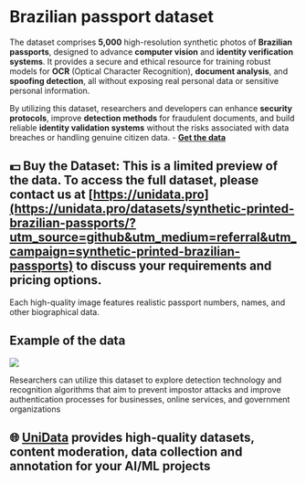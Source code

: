 # Brazilian passport dataset
The dataset comprises **5,000** high-resolution synthetic photos of **Brazilian passports**, designed to advance **computer vision** and **identity verification systems**. It provides a secure and ethical resource for training robust models for **OCR** (Optical Character Recognition), **document analysis**, and **spoofing detection**, all without exposing real personal data or sensitive personal information.

By utilizing this dataset, researchers and developers can enhance **security protocols**, improve **detection methods** for fraudulent documents, and build reliable **identity validation systems** without the risks associated with data breaches or handling genuine citizen data. - **[Get the data](https://unidata.pro/datasets/synthetic-printed-brazilian-passports/?utm_source=github&utm_medium=referral&utm_campaign=synthetic-printed-brazilian-passports)**

## 💵 Buy the Dataset: This is a limited preview of the data. To access the full dataset, please contact us at [https://unidata.pro](https://unidata.pro/datasets/synthetic-printed-brazilian-passports/?utm_source=github&utm_medium=referral&utm_campaign=synthetic-printed-brazilian-passports) to discuss your requirements and pricing options.

Each high-quality image features realistic passport numbers, names, and other biographical data.

## Example of the data
![](https://www.googleapis.com/download/storage/v1/b/kaggle-user-content/o/inbox%2F27063537%2Fd154c959c6a0041ad5ff4760fedc4838%2FP_BRA_AA000681_L3_B3_A1_D1.jpg?generation=1759936558046536&alt=media)

Researchers can utilize this dataset to explore detection technology and recognition algorithms that aim to prevent impostor attacks and improve authentication processes for businesses, online services, and government organizations

## 🌐 [UniData](https://unidata.pro/datasets/synthetic-printed-brazilian-passports/?utm_source=github&utm_medium=referral&utm_campaign=synthetic-printed-brazilian-passports) provides high-quality datasets, content moderation, data collection and annotation for your AI/ML projects 

